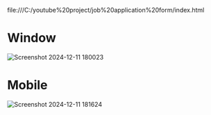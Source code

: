 file:///C:/youtube%20project/job%20application%20form/index.html

# Window 
![Screenshot 2024-12-11 180023](https://github.com/user-attachments/assets/2cb12422-f30f-44bc-ab97-44433d37841d)

# Mobile 
![Screenshot 2024-12-11 181624](https://github.com/user-attachments/assets/7afc8143-0376-4135-a401-a54fbed2e957)
